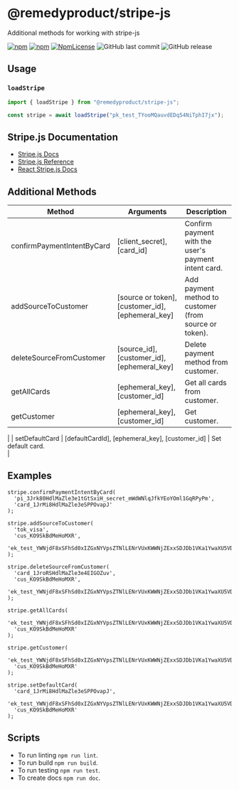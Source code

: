 # @remedyproduct/stripe-js

Additional methods for working with stripe-js

[![npm](https://img.shields.io/npm/v/@remedyproduct/stripe-js.svg)](https://www.npmjs.com/package/@remedyproduct/stripe-js)
[![npm](https://img.shields.io/npm/dy/@remedyproduct/stripe-js.svg)](https://www.npmjs.com/package/@remedyproduct/stripe-js)
[![NpmLicense](https://img.shields.io/npm/l/@remedyproduct/stripe-js.svg)](https://www.npmjs.com/package/@remedyproduct/stripe-js)
![GitHub last commit](https://img.shields.io/github/last-commit/remedyproduct/stripe-js.svg)
![GitHub release](https://img.shields.io/github/release/remedyproduct/stripe-js.svg)

## Usage

### `loadStripe`

```js
import { loadStripe } from "@remedyproduct/stripe-js";

const stripe = await loadStripe("pk_test_TYooMQauvdEDq54NiTphI7jx");
```

## Stripe.js Documentation

- [Stripe.js Docs](https://stripe.com/docs/stripe-js)
- [Stripe.js Reference](https://stripe.com/docs/js)
- [React Stripe.js Docs](https://stripe.com/docs/stripe-js/react)

## Additional Methods

| Method                     | Arguments                                         | Description                                            |
| -------------------------- | ------------------------------------------------- | ------------------------------------------------------ |
| confirmPaymentIntentByCard | [client_secret], [card_id]                        | Confirm payment with the user's payment intent card.   |
| addSourceToCustomer        | [source or token], [customer_id], [ephemeral_key] | Add payment method to customer (from source or token). |
| deleteSourceFromCustomer   | [source_id], [customer_id], [ephemeral_key]       | Delete payment method from customer.                   |
| getAllCards                | [ephemeral_key], [customer_id]                    | Get all cards from customer.                           |
| getCustomer                | [ephemeral_key], [customer_id]                    | Get customer. 
|
| setDefaultCard             | [defaultCardId], [ephemeral_key], [customer_id]   | Set default card.   
|

## Examples

```
stripe.confirmPaymentIntentByCard(
  'pi_3Jrk80HdlMaZle3e1tGtSxiH_secret_mWdWNlqJfkYEoYOml1GqRPyPm',
  'card_1JrMi8HdlMaZle3eSPPOvapJ'
);

stripe.addSourceToCustomer(
  'tok_visa',
  'cus_KO9SkBdMeHoMXR',
  'ek_test_YWNjdF8xSFhSd0xIZGxNYVpsZTNlLENrVUxKWWNjZExxSDJDb1VKa1YwaXU5VDZVcmVmQXQ_00drAg7pBQ'
);

stripe.deleteSourceFromCustomer(
  'card_1JroRSHdlMaZle3e4EIGOZuv',
  'cus_KO9SkBdMeHoMXR',
  'ek_test_YWNjdF8xSFhSd0xIZGxNYVpsZTNlLENrVUxKWWNjZExxSDJDb1VKa1YwaXU5VDZVcmVmQXQ_00drAg7pBQ'
);

stripe.getAllCards(
  'ek_test_YWNjdF8xSFhSd0xIZGxNYVpsZTNlLENrVUxKWWNjZExxSDJDb1VKa1YwaXU5VDZVcmVmQXQ_00drAg7pBQ', 
  'cus_KO9SkBdMeHoMXR'
);

stripe.getCustomer(
  'ek_test_YWNjdF8xSFhSd0xIZGxNYVpsZTNlLENrVUxKWWNjZExxSDJDb1VKa1YwaXU5VDZVcmVmQXQ_00drAg7pBQ', 
  'cus_KO9SkBdMeHoMXR'
);

stripe.setDefaultCard(
  'card_1JrMi8HdlMaZle3eSPPOvapJ', 
  'ek_test_YWNjdF8xSFhSd0xIZGxNYVpsZTNlLENrVUxKWWNjZExxSDJDb1VKa1YwaXU5VDZVcmVmQXQ_00drAg7pBQ', 
  'cus_KO9SkBdMeHoMXR'
);
```

## Scripts

- To run linting `npm run lint`.
- To run build `npm run build`.
- To run testing `npm run test`.
- To create docs `npm run doc`.
